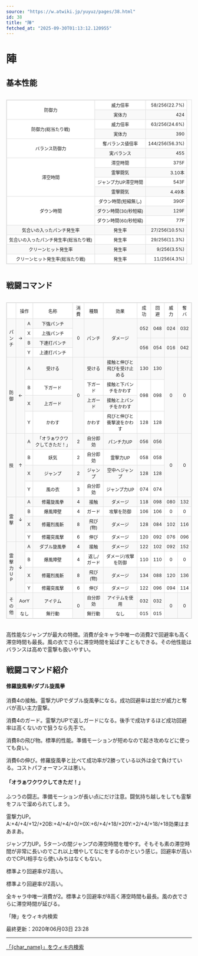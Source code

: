 ```yaml
---
source: "https://w.atwiki.jp/yuyuz/pages/38.html"
id: 38
title: "陣"
fetched_at: "2025-09-30T01:13:12.120955"
---
```


# 陣

## 基本性能

<div class="character-table">

<table>
<tr> <!--0-0--><td rowspan="2">防御力</td>
<!--0-1--><td>威力倍率</td>
<!--0-2--><td style="text-align:right;">58/256(22.7%)</td></tr>
<tr>
<!--1-1--><td>実体力</td>
<!--1-2--><td style="text-align:right;">424</td></tr>
<tr> <!--2-0--><td rowspan="2">防御力(総当たり戦)</td>
<!--2-1--><td>威力倍率</td>
<!--2-2--><td style="text-align:right;">63/256(24.6%)</td></tr>
<tr>
<!--3-1--><td>実体力</td>
<!--3-2--><td style="text-align:right;">390</td></tr>
<tr> <!--4-0--><td rowspan="2">バランス防御力</td>
<!--4-1--><td>奪バランス値倍率</td>
<!--4-2--><td style="text-align:right;">144/256(56.3%)</td></tr>
<tr>
<!--5-1--><td>実バランス</td>
<!--5-2--><td style="text-align:right;">455</td></tr>
<tr> <!--6-0--><td rowspan="4">滞空時間</td>
<!--6-1--><td>滞空時間</td>
<!--6-2--><td style="text-align:right;">375F</td></tr>
<tr>
<!--7-1--><td>霊撃闘気</td>
<!--7-2--><td style="text-align:right;">3.10本</td></tr>
<tr>
<!--8-1--><td>ジャンプ力UP滞空時間</td>
<!--8-2--><td style="text-align:right;">543F</td></tr>
<tr>
<!--9-1--><td>霊撃闘気</td>
<!--9-2--><td style="text-align:right;">4.49本</td></tr>
<tr> <!--10-0--><td rowspan="3">ダウン時間</td>
<!--10-1--><td>ダウン時間(短縮無し)</td>
<!--10-2--><td style="text-align:right;">390F</td></tr>
<tr>
<!--11-1--><td>ダウン時間(30/秒短縮)</td>
<!--11-2--><td style="text-align:right;">129F</td></tr>
<tr>
<!--12-1--><td>ダウン時間(60/秒短縮)</td>
<!--12-2--><td style="text-align:right;">77F</td></tr>
<tr> <!--13-0--><td>気合いの入ったパンチ発生率</td>
<!--13-1--><td>発生率</td>
<!--13-2--><td style="text-align:right;">27/256(10.5%)</td></tr>
<tr> <!--14-0--><td>気合いの入ったパンチ発生率(総当たり戦)</td>
<!--14-1--><td>発生率</td>
<!--14-2--><td style="text-align:right;">29/256(11.3%)</td></tr>
<tr> <!--15-0--><td>クリーンヒット発生率</td>
<!--15-1--><td>発生率</td>
<!--15-2--><td style="text-align:right;">9/256(3.5%)</td></tr>
<tr> <!--16-0--><td>クリーンヒット発生率(総当たり戦)</td>
<!--16-1--><td>発生率</td>
<!--16-2--><td style="text-align:right;">11/256(4.3%)</td></tr>
</table>

</div>

## 戦闘コマンド

<div class="character-table">

<table>
<tr> <!--0-0--><td></td>
<!--0-1-->
<!--0-2--><td colspan="2" style="text-align:center;">操作</td>
<!--0-3--><td style="text-align:center;">名称</td>
<!--0-4--><td style="text-align:center;">消費</td>
<!--0-5--><td style="text-align:center;">種類</td>
<!--0-6--><td style="text-align:center;">効果</td>
<!--0-7--><td style="text-align:center;">成功</td>
<!--0-8--><td style="text-align:center;">回避</td>
<!--0-9--><td style="text-align:center;">威力</td>
<!--0-10--><td style="text-align:center;">奪バ</td></tr>
<tr> <!--1-0--><td rowspan="4" style="text-align:center;">パ<br/>ン<br/>チ</td>
<!--1-1--><td rowspan="4" style="text-align:center;">→</td>
<!--1-2--><td style="text-align:center;">A</td>
<!--1-3--><td style="text-align:center;">下強パンチ</td>
<!--1-4--><td rowspan="4" style="text-align:center;">0</td>
<!--1-5--><td rowspan="4" style="text-align:center;">パンチ</td>
<!--1-6--><td rowspan="4" style="text-align:center;">ダメージ</td>
<!--1-7--><td rowspan="2" style="text-align:center;">052</td>
<!--1-8--><td rowspan="2" style="text-align:center;">048</td>
<!--1-9--><td rowspan="2" style="text-align:center;">024</td>
<!--1-10--><td rowspan="2" style="text-align:center;">032</td></tr>
<tr>
<!--2-2--><td style="text-align:center;">X</td>
<!--2-3--><td style="text-align:center;">上強パンチ</td>
</tr>
<tr>
<!--3-2--><td style="text-align:center;">B</td>
<!--3-3--><td style="text-align:center;">下連打パンチ</td>
<!--3-7--><td rowspan="2" style="text-align:center;">056</td>
<!--3-8--><td rowspan="2" style="text-align:center;">054</td>
<!--3-9--><td rowspan="2" style="text-align:center;">016</td>
<!--3-10--><td rowspan="2" style="text-align:center;">042</td></tr>
<tr>
<!--4-2--><td style="text-align:center;">Y</td>
<!--4-3--><td style="text-align:center;">上連打パンチ</td>
</tr>
<tr> <!--5-0--><td rowspan="4" style="text-align:center;">防<br/>御</td>
<!--5-1--><td rowspan="4" style="text-align:center;">←</td>
<!--5-2--><td style="text-align:center;">A</td>
<!--5-3--><td style="text-align:center;">受ける</td>
<!--5-4--><td rowspan="4" style="text-align:center;">0</td>
<!--5-5--><td style="text-align:center;">受ける</td>
<!--5-6--><td style="text-align:center;">接触と伸びと飛びを受け止める</td>
<!--5-7--><td style="text-align:center;">130</td>
<!--5-8--><td style="text-align:center;">130</td>
<!--5-9--><td rowspan="4" style="text-align:center;">0</td>
<!--5-10--><td rowspan="4" style="text-align:center;">0</td></tr>
<tr>
<!--6-2--><td style="text-align:center;">B</td>
<!--6-3--><td style="text-align:center;">下ガード</td>
<!--6-5--><td style="text-align:center;">下ガード</td>
<!--6-6--><td style="text-align:center;">接触と下パンチをかわす</td>
<!--6-7--><td rowspan="2" style="text-align:center;">098</td>
<!--6-8--><td rowspan="2" style="text-align:center;">098</td>
</tr>
<tr>
<!--7-2--><td style="text-align:center;">X</td>
<!--7-3--><td style="text-align:center;">上ガード</td>
<!--7-5--><td style="text-align:center;">上ガード</td>
<!--7-6--><td style="text-align:center;">接触と上パンチをかわす</td>
</tr>
<tr>
<!--8-2--><td style="text-align:center;">Y</td>
<!--8-3--><td style="text-align:center;">かわす</td>
<!--8-5--><td style="text-align:center;">かわす</td>
<!--8-6--><td style="text-align:center;">飛びと伸びと衝撃波をかわす</td>
<!--8-7--><td style="text-align:center;">128</td>
<!--8-8--><td style="text-align:center;">128</td>
</tr>
<tr> <!--9-0--><td rowspan="4" style="text-align:center;">技</td>
<!--9-1--><td rowspan="4" style="text-align:center;">↑</td>
<!--9-2--><td style="text-align:center;">A</td>
<!--9-3--><td style="text-align:center;">「オラぁワクワクしてきただ！」</td>
<!--9-4--><td style="text-align:center;">2</td>
<!--9-5--><td style="text-align:center;">自分即効</td>
<!--9-6--><td style="text-align:center;">パンチ力UP</td>
<!--9-7--><td style="text-align:center;">056</td>
<!--9-8--><td style="text-align:center;">056</td>
<!--9-9--><td rowspan="4" style="text-align:center;">0</td>
<!--9-10--><td rowspan="4" style="text-align:center;">0</td></tr>
<tr>
<!--10-2--><td style="text-align:center;">B</td>
<!--10-3--><td style="text-align:center;">妖気</td>
<!--10-4--><td style="text-align:center;">2</td>
<!--10-5--><td style="text-align:center;">自分即効</td>
<!--10-6--><td style="text-align:center;">霊撃力UP</td>
<!--10-7--><td style="text-align:center;">058</td>
<!--10-8--><td style="text-align:center;">058</td>
</tr>
<tr>
<!--11-2--><td style="text-align:center;">X</td>
<!--11-3--><td style="text-align:center;">ジャンプ</td>
<!--11-4--><td style="text-align:center;">2</td>
<!--11-5--><td style="text-align:center;">ジャンプ</td>
<!--11-6--><td style="text-align:center;">空中へジャンプ</td>
<!--11-7--><td style="text-align:center;">128</td>
<!--11-8--><td style="text-align:center;">128</td>
</tr>
<tr>
<!--12-2--><td style="text-align:center;">Y</td>
<!--12-3--><td style="text-align:center;">風の衣</td>
<!--12-4--><td style="text-align:center;">3</td>
<!--12-5--><td style="text-align:center;">自分即効</td>
<!--12-6--><td style="text-align:center;">ジャンプ力UP</td>
<!--12-7--><td style="text-align:center;">074</td>
<!--12-8--><td style="text-align:center;">074</td>
</tr>
<tr> <!--13-0--><td rowspan="4" style="text-align:center;">霊<br/>撃</td>
<!--13-1--><td rowspan="4" style="text-align:center;">↓</td>
<!--13-2--><td style="text-align:center;">A</td>
<!--13-3--><td style="text-align:center;">修羅旋風拳</td>
<!--13-4--><td style="text-align:center;">4</td>
<!--13-5--><td style="text-align:center;">接触</td>
<!--13-6--><td style="text-align:center;">ダメージ</td>
<!--13-7--><td style="text-align:center;">118</td>
<!--13-8--><td style="text-align:center;">098</td>
<!--13-9--><td style="text-align:center;">080</td>
<!--13-10--><td style="text-align:center;">132</td></tr>
<tr>
<!--14-2--><td style="text-align:center;">B</td>
<!--14-3--><td style="text-align:center;">爆風障壁</td>
<!--14-4--><td style="text-align:center;">4</td>
<!--14-5--><td style="text-align:center;">ガード</td>
<!--14-6--><td style="text-align:center;">攻撃を防御</td>
<!--14-7--><td style="text-align:center;">106</td>
<!--14-8--><td style="text-align:center;">106</td>
<!--14-9--><td style="text-align:center;">0</td>
<!--14-10--><td style="text-align:center;">0</td></tr>
<tr>
<!--15-2--><td style="text-align:center;">X</td>
<!--15-3--><td style="text-align:center;">修羅烈風斬</td>
<!--15-4--><td style="text-align:center;">8</td>
<!--15-5--><td style="text-align:center;">飛び(物)</td>
<!--15-6--><td style="text-align:center;">ダメージ</td>
<!--15-7--><td style="text-align:center;">128</td>
<!--15-8--><td style="text-align:center;">084</td>
<!--15-9--><td style="text-align:center;">102</td>
<!--15-10--><td style="text-align:center;">116</td></tr>
<tr>
<!--16-2--><td style="text-align:center;">Y</td>
<!--16-3--><td style="text-align:center;">修羅突風撃</td>
<!--16-4--><td style="text-align:center;">6</td>
<!--16-5--><td style="text-align:center;">伸び</td>
<!--16-6--><td style="text-align:center;">ダメージ</td>
<!--16-7--><td style="text-align:center;">120</td>
<!--16-8--><td style="text-align:center;">092</td>
<!--16-9--><td style="text-align:center;">076</td>
<!--16-10--><td style="text-align:center;">096</td></tr>
<tr> <!--17-0--><td rowspan="4" style="text-align:center;">霊<br/>撃<br/>力<br/>U<br/>P</td>
<!--17-1--><td rowspan="4" style="text-align:center;">↓</td>
<!--17-2--><td style="text-align:center;">A</td>
<!--17-3--><td style="text-align:center;">ダブル旋風拳</td>
<!--17-4--><td style="text-align:center;">4</td>
<!--17-5--><td style="text-align:center;">接触</td>
<!--17-6--><td style="text-align:center;">ダメージ</td>
<!--17-7--><td style="text-align:center;">122</td>
<!--17-8--><td style="text-align:center;">102</td>
<!--17-9--><td style="text-align:center;">092</td>
<!--17-10--><td style="text-align:center;">152</td></tr>
<tr>
<!--18-2--><td style="text-align:center;">B</td>
<!--18-3--><td style="text-align:center;">爆風障壁</td>
<!--18-4--><td style="text-align:center;">4</td>
<!--18-5--><td style="text-align:center;">返し/ガード</td>
<!--18-6--><td style="text-align:center;">ダメージ/攻撃を防御</td>
<!--18-7--><td style="text-align:center;">110</td>
<!--18-8--><td style="text-align:center;">110</td>
<!--18-9--><td style="text-align:center;">0</td>
<!--18-10--><td style="text-align:center;">0</td></tr>
<tr>
<!--19-2--><td style="text-align:center;">X</td>
<!--19-3--><td style="text-align:center;">修羅烈風斬</td>
<!--19-4--><td style="text-align:center;">8</td>
<!--19-5--><td style="text-align:center;">飛び(物)</td>
<!--19-6--><td style="text-align:center;">ダメージ</td>
<!--19-7--><td style="text-align:center;">134</td>
<!--19-8--><td style="text-align:center;">088</td>
<!--19-9--><td style="text-align:center;">120</td>
<!--19-10--><td style="text-align:center;">136</td></tr>
<tr>
<!--20-2--><td style="text-align:center;">Y</td>
<!--20-3--><td style="text-align:center;">修羅突風撃</td>
<!--20-4--><td style="text-align:center;">6</td>
<!--20-5--><td style="text-align:center;">伸び</td>
<!--20-6--><td style="text-align:center;">ダメージ</td>
<!--20-7--><td style="text-align:center;">122</td>
<!--20-8--><td style="text-align:center;">096</td>
<!--20-9--><td style="text-align:center;">094</td>
<!--20-10--><td style="text-align:center;">114</td></tr>
<tr> <!--21-0--><td rowspan="2" style="text-align:center;">そ<br/>の<br/>他</td>
<!--21-1-->
<!--21-2--><td colspan="2" style="text-align:center;">AorY</td>
<!--21-3--><td style="text-align:center;">アイテム</td>
<!--21-4--><td rowspan="2" style="text-align:center;">0</td>
<!--21-5--><td style="text-align:center;">自分即効</td>
<!--21-6--><td style="text-align:center;">アイテムを使用</td>
<!--21-7--><td style="text-align:center;">032</td>
<!--21-8--><td style="text-align:center;">032</td>
<!--21-9--><td rowspan="2" style="text-align:center;">0</td>
<!--21-10--><td rowspan="2" style="text-align:center;">0</td></tr>
<tr>
<!--22-1-->
<!--22-2--><td colspan="2" style="text-align:center;">なし</td>
<!--22-3--><td style="text-align:center;">無行動</td>
<!--22-5--><td style="text-align:center;">無行動</td>
<!--22-6--><td style="text-align:center;">なし</td>
<!--22-7--><td style="text-align:center;">015</td>
<!--22-8--><td style="text-align:center;">015</td>
</tr>
</table>

</div>

高性能なジャンプが最大の特徴。消費が全キャラ中唯一の消費2で回避率も高く滞空時間も最長。風の衣でさらに滞空時間を延ばすこともできる。その他性能はバランスは高めで霊撃も扱いやすい。

## 戦闘コマンド紹介

#### 修羅旋風拳/ダブル旋風拳

消費4の接触。霊撃力UPでダブル旋風拳になる。成功回避率は並だが威力と奪バが高い主力霊撃。

消費4のガード。霊撃力UPで返しガードになる。後手で成功するほど成功回避率は高くないので狙うなら先手で。

消費8の飛び物。標準的性能。準備モーションが短めなので起き攻めなどに使っても良い。

消費6の伸び。修羅旋風拳と比べて成功率が2勝っている以外は全て負けている。コストパフォーマンスは悪い。

#### 「オラぁワクワクしてきただ！」

ふつうの闘志。準備モーションが長い点にだけ注意。闘気持ち越しをしても霊撃をフルで溜められてしまう。

霊撃力UP。A:+4/+4/+12/+20B:+4/+4/+0/+0X:+6/+4/+18/+20Y:+2/+4/+18/+18効果はまあまあ。

ジャンプ力UP。5ターンの間ジャンプの滞空時間を増やす。そもそも素の滞空時間が非常に長いのでこれ以上増やしてなにをするのかという感じ。回避率が高いのでCPU相手なら使いみちはなくもない。

標準より回避率が2高い。

標準より回避率が2高い。

全キャラ中唯一消費が2。標準より回避率が8高く滞空時間も最長。風の衣でさらに滞空時間が延びる。

「陣」をウィキ内検索

最終更新：2020年06月03日 23:28

<style>
.character-table {
    overflow-x: auto;
    margin: 20px 0;
}

.character-table table {
    border-collapse: collapse;
    width: 100%;
    font-size: 12px;
    border: 1px solid #ddd;
}

.character-table td, .character-table th {
    border: 1px solid #ddd;
    padding: 4px 6px;
    text-align: center;
}

.character-table tr:nth-child(even) {
    background-color: #f9f9f9;
}

.character-table tr:nth-child(odd) {
    background-color: #ffffff;
}
</style>

---

[「{char_name}」をウィキ内検索](https://w.atwiki.jp//w.atwiki.jp/yuyuz/search?andor=and&keyword={char_name})
